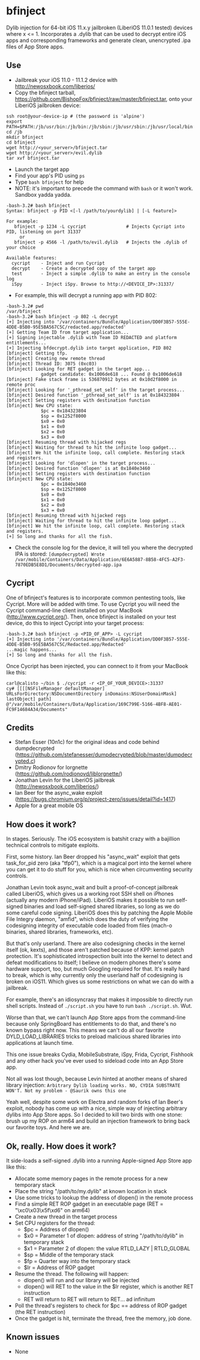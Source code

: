 # bfinject
Dylib injection for 64-bit iOS 11.x.y jailbroken (LiberiOS 11.0.1 tested) devices where x <= 1. Incorporates a .dylib that can be used to decrypt entire iOS apps and corresponding frameworks and generate clean, unencrypted .ipa files of App Store apps.

## Use
* Jailbreak your iOS 11.0 - 11.1.2 device with http://newosxbook.com/liberios/ 
* Copy the bfinject tarball, https://github.com/BishopFox/bfinject/raw/master/bfinject.tar, onto your LiberiOS jailbroken device:
```
ssh root@your-device-ip # (the password is 'alpine')
export PATH=$PATH:/jb/usr/bin:/jb/bin:/jb/sbin:/jb/usr/sbin:/jb/usr/local/bin:
cd /jb
mkdir bfinject
cd bfinject
wget http://<your_server>/bfinject.tar
wget http://<your_server>/evil.dylib
tar xvf bfinject.tar
```
* Launch the target app
* Find your app's PID using `ps`
* Type `bash bfinject` for help
* NOTE: it's important to precede the command with `bash` or it won't work. Sandbox yadda yadda.
```
-bash-3.2# bash bfinject
Syntax: bfinject -p PID <[-l /path/to/yourdylib] | [-L feature]>

For example:
   bfinject -p 1234 -L cycript               # Injects Cycript into PID, listening on port 31337
     or
   bfinject -p 4566 -l /path/to/evil.dylib   # Injects the .dylib of your choice

Available features:
  cycript    - Inject and run Cycript
  decrypt    - Create a decrypted copy of the target app
  test       - Inject a simple .dylib to make an entry in the console log
  iSpy       - Inject iSpy. Browse to http://<DEVICE_IP>:31337/
```
* For example, this will decrypt a running app with PID 802:
```
-bash-3.2# pwd
/var/bfinject
-bash-3.2# bash bfinject -p 802 -L decrypt
[+] Injecting into '/var/containers/Bundle/Application/DD0F3B57-555E-4DDE-B5B0-95E5BA567C5C/redacted.app/redacted'
[+] Getting Team ID from target application...
[+] Signing injectable .dylib with Team ID REDACTED and platform entitlements...
[+] Injecting bfdecrypt.dylib into target application, PID 802
[bfinject] Getting tfp.
[bfinject] Creating new remote thread
[bfinject] Thread ID: 3075 (0xc03)
[bfinject] Looking for RET gadget in the target app...
             gadget candidate: 0x1006de618 ... Found @ 0x1006de618
[bfinject] Fake stack frame is 536870912 bytes at 0x10d2f8000 in remote proc
[bfinject] Looking for '_pthread_set_self' in the target process...
[bfinject] Desired function '_pthread_set_self' is at 0x184323804
[bfinject] Setting registers with destination function
[bfinject] New CPU state:
             $pc = 0x184323804
             $sp = 0x1252f8000
             $x0 = 0x0
             $x1 = 0x0
             $x2 = 0x0
             $x3 = 0x0
[bfinject] Resuming thread with hijacked regs
[bfinject] Waiting for thread to hit the infinite loop gadget...
[bfinject] We hit the infinite loop, call complete. Restoring stack and registers.
[bfinject] Looking for 'dlopen' in the target process...
[bfinject] Desired function 'dlopen' is at 0x1840e3460
[bfinject] Setting registers with destination function
[bfinject] New CPU state:
             $pc = 0x1840e3460
             $sp = 0x1252f8000
             $x0 = 0x0
             $x1 = 0x0
             $x2 = 0x0
             $x3 = 0x0
[bfinject] Resuming thread with hijacked regs
[bfinject] Waiting for thread to hit the infinite loop gadget...
[bfinject] We hit the infinite loop, call complete. Restoring stack and registers.
[+] So long and thanks for all the fish.
```
* Check the console log for the device, it will tell you where the decrypted IPA is stored:
`[dumpdecrypted] Wrote /var/mobile/Containers/Data/Application/6E6A5887-8B58-4FC5-A2F3-7870EDB5E8D1/Documents/decrypted-app.ipa`

## Cycript
One of bfinject's features is to incorporate common pentesting tools, like Cycript. More will be added with time. To use Cycript you will need the Cycript command-line client installed on your MacBook (http://www.cycript.org/). Then, once bfinject is installed on your test device, do this to inject Cycript into your target process:

```
-bash-3.2# bash bfinject -p <PID_OF_APP> -L cycript
[+] Injecting into '/var/containers/Bundle/Application/DD0F3B57-555E-4DDE-B5B0-95E5BA567C5C/Redacted.app/Redacted'
...magic happens...
[+] So long and thanks for all the fish.
```

Once Cycript has been injected, you can connect to it from your MacBook like this:

```
carl@calisto ~/bin $ ./cycript -r <IP_OF_YOUR_DEVICE>:31337
cy# [[[[NSFileManager defaultManager] URLsForDirectory:NSDocumentDirectory inDomains:NSUserDomainMask] lastObject] path]
@"/var/mobile/Containers/Data/Application/169C799E-5166-4BF8-AE01-FC9F14684A34/Documents"
```

## Credits
* Stefan Esser (10n1c) for the original ideas and code behind dumpdecrypted (https://github.com/stefanesser/dumpdecrypted/blob/master/dumpdecrypted.c)
* Dmitry Rodionov for lorgnette (https://github.com/rodionovd/liblorgnette/)
* Jonathan Levin for the  LiberiOS jailbreak (http://newosxbook.com/liberios/)
* Ian Beer for the async_wake exploit (https://bugs.chromium.org/p/project-zero/issues/detail?id=1417)
* Apple for a great mobile OS

## How does it work?
In stages. Seriously. The iOS ecosystem is batshit crazy with a bajillion technical controls to mitigate exploits. 

First, some history. Ian Beer dropped his "async_wait" exploit that gets task_for_pid zero (aka "tfp0"), which is a magical port into the kernel where you can get it to do stuff for you, which is nice when circumventing security controls.

Jonathan Levin took async_wait and built a proof-of-concept jailbreak called LiberiOS, which gives us a working root SSH shell on iPhones (actually any modern iPhone/iPad). LiberiOS makes it possible to run self-signed binaries and load self-signed shared libraries, so long as we do some careful code signing. LiberiOS does this by patching the Apple Mobile File Integry daemon, "amfid", which does the duty of verifying the codesigning integrity of executable code loaded from files (mach-o binaries, shared libraries, frameworks, etc). 

But that's only userland. There are also codesigning checks in the kernel itself (ok, kexts), and those aren't patched because of KPP: kernel patch protection. It's sophisticated introspection built into the kernel to detect and defeat modifications to itself; I believe on modern phones there's some hardware support, too, but much Googling required for that. It's really hard to break, which is why currently only the userland half of codesigning is broken on iOS11. Which gives us some restrictions on what we can do with a jailbreak. 

For example, there's an idiosyncrasy that makes it impossible to directly run shell scripts. Instead of `./script.sh` you have to run `bash ./script.sh`. Wut. 

Worse than that, we can't launch App Store apps from the command-line because only SpringBoard has entitlements to do that, and there's no known bypass right now. This means we can't do all our favorite DYLD_LOAD_LIBRARIES tricks to preload malicious shared libraries into applications at launch time. 

This one issue breaks Cydia, MobileSubstrate, iSpy, Frida, Cycript, Fishhook and any other hack you've ever used to sideload code into an App Store app.

Not all was lost though, because Levin hinted at another means of shared library injection: 
`Arbitrary Dylib loading works. NO, CYDIA SUBSTRATE WON'T. Not my problem - @Saurik owns this one`

Yeah well, despite some work on Electra and random forks of Ian Beer's exploit, nobody has come up with a nice, simple way of injecting arbitrary dylibs into App Store apps. So I decided to kill two birds with one stone: brush up my ROP on arm64 and build an injection framework to bring back our favorite toys. And here we are.

## Ok, really. How does it work?
It side-loads a self-signed .dylib into a running Apple-signed App Store app like this:

* Allocate some memory pages in the remote process for a new temporary stack
* Place the string "/path/to/my.dylib" at known location in stack
* Use some tricks to lookup the address of dlopen() in the remote process
* Find a simple RET ROP gadget in an executable page (RET = "\xc0\x03\x5f\xd6" on arm64)
* Create a new thread in the target process
* Set CPU registers for the thread: 
  * $pc = Address of dlopen()  
  * $x0 = Parameter 1 of dlopen: address of string "/path/to/dylib" in temporary stack  
  * $x1 = Parameter 2 of dlopen: the value RTLD_LAZY | RTLD_GLOBAL  
  * $sp = Middle of the temporary stack  
  * $fp = Quarter way into the temporary stack  
  * $lr = Address of ROP gadget  
* Resume the thread. The following will happen:
  * dlopen() will run and our library will be injected  
  * dlopen() will RET to the value in the $lr register, which is another RET instruction  
  * RET will return to RET will return to RET... ad infinitum  
* Poll the thread's registers to check for $pc == address of ROP gadget (the RET instruction)
* Once the gadget is hit, terminate the thread, free the memory, job done.

## Known issues
* None
